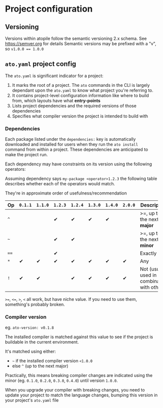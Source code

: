 # Project configuration

## Versioning

Versions within atopile follow the semantic versioning 2.x schema. See https://semver.org for details
Semantic versions may be prefixed with a "v", so `v1.0.0 == 1.0.0`

## `ato.yaml` project config

The `ato.yaml` is significant indicator for a project:

1. It marks the root of a project. The `ato` commands in the CLI is largely dependant upon the `ato.yaml` to know what project you're referring to.
2. It contains project-level configuration information like where to build from, which layouts have what **entry-points**
3. Lists project dependencies and the required versions of those dependencies
4. Specifies what compiler version the project is intended to build with

### Dependencies

Each package listed under the `dependencies:` key is automatically downloaded and installed for users when they run the `ato install`
command from within a project. These dependencies are anticipated to make the project run.

Each dependency may have constraints on its version using the following operators:

Assuming dependency says `my-package <operator>1.2.3` the following table describes whether each of the operators would match.

They're in approximate order of usefulness/recommendation

| Op  | `0.1.1` | `1.1.0` | `1.2.3` | `1.2.4` | `1.3.0` | `1.4.0` | `2.0.0` | Description |
|-----|---------|---------|---------|---------|---------|---------|---------|-------------|
|`^`  |         |         | ✔       | ✔       | ✔       | ✔       |         | >=, up to the next **major** |
|`~`  |         |         | ✔       | ✔       |         |         |         | >=, up to the next **minor** |
|`==` |         |         | ✔       |         |         |         |         | Exactly |
|`*`  | ✔       | ✔       | ✔       | ✔       | ✔       | ✔       | ✔       | Any |
|`!`  | ✔       | ✔       |         | ✔       | ✔       | ✔       | ✔       | Not (usually used in combination with others)|


`>=`, `<=`, `>`, `<` all work, but have niche value. If you need to use them, something's probably broken.


### Compiler version

eg. `ato-version: v0.1.8`

The installed compiler is matched against this value to see if the project is buildable in the current environment.

It's matched using either:
- `~` if the installed compiler version `<1.0.0`
- else `^` (up to the next major)

Practically, this means breaking compiler changes are indicated using the minor (eg. `0.1.0`, `0.2.0`, `0.3.0`, `0.4.0`) until version `1.0.0`.

When you upgrade your compiler with breaking changes, you need to update your project to match the language changes, bumping this version in your project's `ato.yaml` file